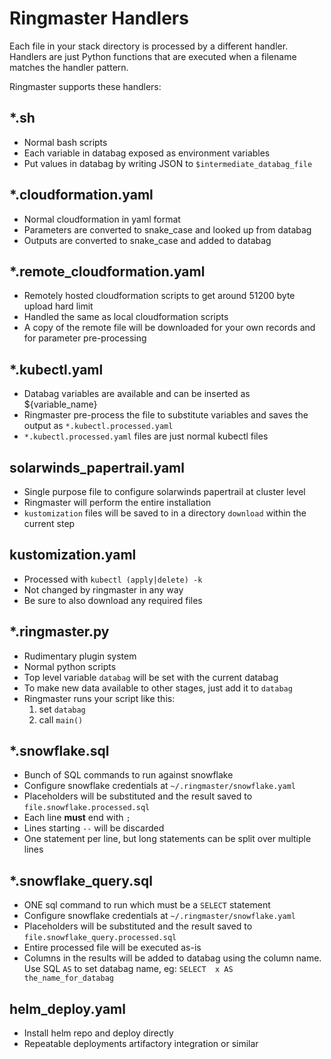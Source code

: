 # Ringmaster Handlers

Each file in your stack directory is processed by a different handler. Handlers
are just Python functions that are executed when a filename matches the handler
pattern.

Ringmaster supports these handlers:

## *.sh

* Normal bash scripts
* Each variable in databag exposed as environment variables
* Put values in databag by writing JSON to `$intermediate_databag_file`

## *.cloudformation.yaml

* Normal cloudformation in yaml format
* Parameters are converted to snake_case and looked up from databag
* Outputs are converted to snake_case and added to databag

## *.remote_cloudformation.yaml

* Remotely hosted cloudformation scripts to get around 51200 byte upload
  hard limit
* Handled the same as local cloudformation scripts
* A copy of the remote file will be downloaded for your own records and
  for parameter pre-processing

## *.kubectl.yaml

* Databag variables are available and can be inserted as ${variable_name}
* Ringmaster pre-process the file to substitute variables and saves the
  output as `*.kubectl.processed.yaml`
* `*.kubectl.processed.yaml` files are just normal kubectl files

## solarwinds_papertrail.yaml

* Single purpose file to configure solarwinds papertrail at cluster level
* Ringmaster will perform the entire installation
* `kustomization` files will be saved to in a directory `download` within the 
  current step 

## kustomization.yaml

* Processed with `kubectl (apply|delete) -k`
* Not changed by ringmaster in any way
* Be sure to also download any required files

## *.ringmaster.py

* Rudimentary plugin system
* Normal python scripts
* Top level variable `databag` will be set with the current databag
* To make new data available to other stages, just add it to `databag`
* Ringmaster runs your script like this:
    1. set `databag`
    2. call `main()` 

## *.snowflake.sql

* Bunch of SQL commands to run against snowflake
* Configure snowflake credentials at `~/.ringmaster/snowflake.yaml`
* Placeholders will be substituted and the result saved to 
  `file.snowflake.processed.sql`
* Each line **must** end with `;`
* Lines starting `--` will be discarded
* One statement per line, but long statements can be split over multiple lines

## *.snowflake_query.sql

* ONE sql command to run which must be a `SELECT` statement
* Configure snowflake credentials at `~/.ringmaster/snowflake.yaml`
* Placeholders will be substituted and the result saved to 
  `file.snowflake_query.processed.sql`
* Entire processed file will be executed as-is
* Columns in the results will be added to databag using the column name. Use 
  SQL `AS` to set databag name, eg:
  `SELECT  x AS the_name_for_databag`

## helm_deploy.yaml

* Install helm repo and deploy directly
* Repeatable deployments artifactory integration or similar